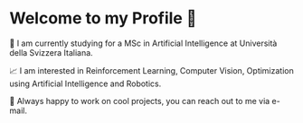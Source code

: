 # Welcome to my Profile :wave:
:robot: I am currently studying for a MSc in Artificial Intelligence at Università della Svizzera Italiana.

:chart_with_upwards_trend: I am interested in Reinforcement Learning, Computer Vision, Optimization using Artificial Intelligence and Robotics.

:handshake: Always happy to work on cool projects, you can reach out to me via e-mail.
